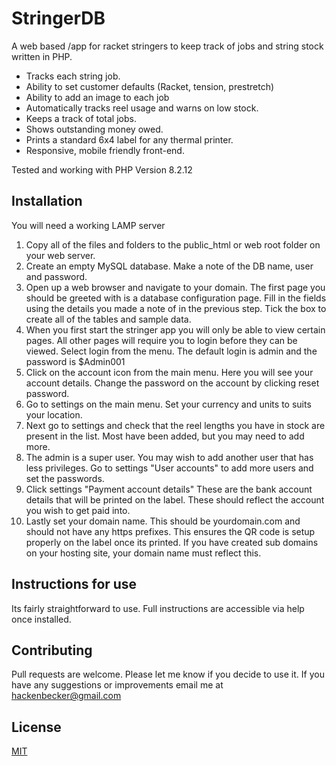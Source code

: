 # StringerDB

A web based /app for racket stringers to keep track of jobs and string stock written in PHP.

- Tracks each string job.
- Ability to set customer defaults (Racket, tension, prestretch)
- Ability to add an image to each job
- Automatically tracks reel usage and warns on low stock.
- Keeps a track of total jobs.
- Shows outstanding money owed.
- Prints a standard 6x4 label for any thermal printer.
- Responsive, mobile friendly front-end.

Tested and working with PHP Version 8.2.12

## Installation

You will need a working LAMP server

1.  Copy all of the files and folders to the
    public_html or web root folder on your web server.
2.  Create an empty MySQL database. Make a note of the DB name, user and password.
3.  Open up a web browser and navigate to your domain. The first page you should be greeted with is a database configuration page. Fill in the fields using the details you made a note of in the previous step. Tick the box to create all of the tables and sample data.
4.  When you first start the stringer app you will only be able to view certain pages.
    All other pages will require you to login before they can be viewed.
    Select login from the menu. The default login is admin and the password is $Admin001
5.  Click on the account icon from the main menu. Here you will see your account details. Change the password on the account by clicking reset password.
6.  Go to settings on the main menu. Set your currency and units to suits your location.
7.  Next go to settings and check that the reel lengths you have in stock are present in the list.
    Most have been added, but you may need to add more.
8.  The admin is a super user. You may wish to add another user that has less privileges. Go to settings "User accounts" to add more users and set the passwords.
9.  Click settings "Payment account details" These are the bank account details that will be printed on the label. These should reflect the account you wish to get paid into.
10. Lastly set your domain name. This should be yourdomain.com and should not have any https prefixes. This ensures the QR code is setup properly on the label once its printed. If you have created sub domains on your hosting site, your domain name must reflect this.

## Instructions for use

Its fairly straightforward to use. Full instructions are accessible via help once installed.

## Contributing

Pull requests are welcome. Please let me know if you decide to use it. If you have any suggestions or improvements email me at hackenbecker@gmail.com

## License

[MIT](https://choosealicense.com/licenses/mit/)
